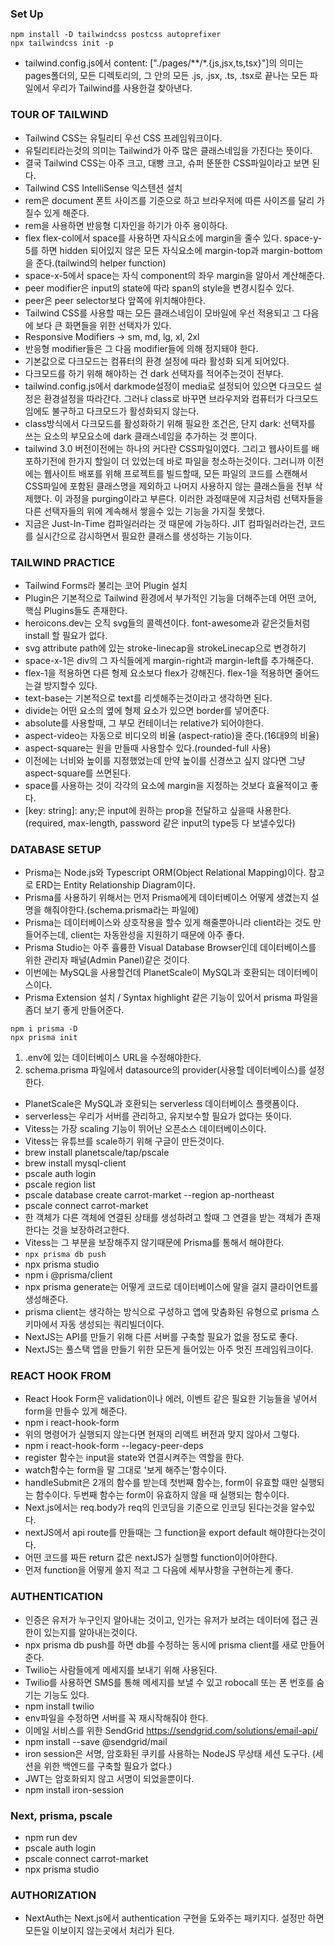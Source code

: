 ### Set Up

```
npm install -D tailwindcss postcss autoprefixer
npx tailwindcss init -p
```

- tailwind.config.js에서 content: ["./pages/**/*.{js,jsx,ts,tsx}"]의 의미는 pages폴더의, 모든 디렉토리의, 그 안의 모든 .js, .jsx, .ts, .tsx로 끝나는 모든 파일에서 우리가 Tailwind를 사용한걸 찾아낸다.

### TOUR OF TAILWIND

- Tailwind CSS는 유틸리티 우선 CSS 프레임워크이다.
- 유틸리티라는것의 의미는 Tailwind가 아주 많은 클래스네임을 가진다는 뜻이다.
- 결국 Tailwind CSS는 아주 크고, 대빵 크고, 슈퍼 뚠뚠한 CSS파일이라고 보면 된다.
- Tailwind CSS IntelliSense 익스텐션 설치
- rem은 document 폰트 사이즈를 기준으로 하고 브라우저에 따른 사이즈를 달리 가질수 있게 해준다.
- rem을 사용하면 반응형 디자인을 하기가 아주 용이하다.
- flex flex-col에서 space를 사용하면 자식요소에 margin을 줄수 있다. space-y-5를 하면 hidden 되어있지 않은 모든 자식요소에 margin-top과 margin-bottom을 준다.(tailwind의 helper function)
- space-x-5에서 space는 자식 component의 좌우 margin을 알아서 계산해준다.
- peer modifier은 input의 state에 따라 span의 style을 변경시킬수 있다.
- peer은 peer selector보다 앞쪽에 위치해야한다.
- Tailwind CSS를 사용할 때는 모든 클래스네임이 모바일에 우선 적용되고 그 다음에 보다 큰 화면들을 위한 선택자가 있다.
- Responsive Modifiers -> sm, md, lg, xl, 2xl
- 반응형 modifier들은 그 다음 modifier들에 의해 정지돼야 한다.
- 기본값으로 다크모드는 컴퓨터의 환경 설정에 따라 활성화 되게 되어있다.
- 다크모드를 하기 위해 해야하는 건 dark 선택자를 적어주는것이 전부다.
- tailwind.config.js에서 darkmode설정이 media로 설정되어 있으면 다크모드 설정은 환경설정을 따라간다. 그러나 class로 바꾸면 브라우저와 컴퓨터가 다크모드임에도 불구하고 다크모드가 활성화되지 않는다.
- class방식에서 다크모드를 활성화하기 위해 필요한 조건은, 단지 dark: 선택자를 쓰는 요소의 부모요소에 dark 클래스네임을 추가하는 것 뿐이다.
- tailwind 3.0 버전이전에는 하나의 커다란 CSS파일이였다. 그리고 웹사이트를 배포하기전에 한가지 할일이 더 있었는데 바로 파일을 청소하는것이다. 그러니까 이전에는 웹사이트 배포를 위해 프로젝트를 빌드할때, 모든 파일의 코드를 스캔해서 CSS파일에 포함된 클래스명을 제외하고 나머지 사용하지 않는 클래스들을 전부 삭제했다. 이 과정을 purging이라고 부른다. 이러한 과정때문에 지금처럼 선택자들을 다른 선택자들의 위에 계속해서 쌓을수 있는 기능을 가지질 못했다.
- 지금은 Just-In-Time 컴파일러라는 것 때문에 가능하다. JIT 컴파일러라는건, 코드를 실시간으로 감시하면서 필요한 클래스를 생성하는 기능이다.

### TAILWIND PRACTICE

- Tailwind Forms라 불리는 코어 Plugin 설치
- Plugin은 기본적으로 Tailwind 환경에서 부가적인 기능을 더해주는데 어떤 코어, 핵심 Plugins들도 존재한다.
- heroicons.dev는 오직 svg들의 콜렉션이다. font-awesome과 같은것들처럼 install 할 필요가 없다.
- svg attribute path에 있는 stroke-linecap을 strokeLinecap으로 변경하기
- space-x-1은 div의 그 자식들에게 margin-right과 margin-left를 추가해준다.
- flex-1을 적용하면 다른 형제 요소보다 flex가 강해진다. flex-1을 적용하면 줄어드는걸 방지할수 있다.
- text-base는 기본적으로 text를 리셋해주는것이라고 생각하면 된다.
- divide는 어떤 요소의 옆에 형제 요소가 있으면 border를 넣어준다.
- absolute를 사용할때, 그 부모 컨테이너는 relative가 되어야한다.
- aspect-video는 자동으로 비디오의 비율 (aspect-ratio)을 준다.(16대9의 비율)
- aspect-square는 원을 만들때 사용할수 있다.(rounded-full 사용)
- 이전에는 너비와 높이를 지정했었는데 만약 높이를 신경쓰고 싶지 않다면 그냥 aspect-square를 쓰면된다.
- space를 사용하는 것이 각각의 요소에 margin을 지정하는 것보다 효율적이고 좋다.
- [key: string]: any;은 input에 원하는 prop을 전달하고 싶을때 사용한다.(required, max-length, password 같은 input의 type등 다 보낼수있다)

### DATABASE SETUP

- Prisma는 Node.js와 Typescript ORM(Object Relational Mapping)이다. 참고로 ERD는 Entity Relationship Diagram이다.
- Prisma를 사용하기 위해서는 먼저 Prisma에게 데이터베이스 어떻게 생겼는지 설명을 해줘야한다.(schema.prisma라는 파일에)
- Prisma는 데이터베이스와 상호작용을 할수 있게 해줄뿐아니라 client라는 것도 만들어주는데, client는 자동완성을 지원하기 때문에 아주 좋다.
- Prisma Studio는 아주 휼륭한 Visual Database Browser인데 데이터베이스를 위한 관리자 패널(Admin Panel)같은 것이다.
- 이번에는 MySQL을 사용할건데 PlanetScale이 MySQL과 호환되는 데이터베이스이다.
- Prisma Extension 설치 / Syntax highlight 같은 기능이 있어서 prisma 파일을 좀더 보기 좋게 만들어준다.

```
npm i prisma -D
npx prisma init
```

1. .env에 있는 데이터베이스 URL을 수정해야한다.
2. schema.prisma 파일에서 datasource의 provider(사용할 데이터베이스)를 설정한다.

- PlanetScale은 MySQL과 호환되는 serverless 데이터베이스 플랫폼이다.
- serverless는 우리가 서버를 관리하고, 유지보수할 필요가 없다는 뜻이다.
- Vitess는 가장 scaling 기능이 뛰어난 오픈소스 데이터베이스이다.
- Vitess는 유튜브를 scale하기 위해 구글이 만든것이다.
- brew install planetscale/tap/pscale
- brew install mysql-client
- pscale auth login
- pscale region list
- pscale database create carrot-market --region ap-northeast
- pscale connect carrot-market
- 한 객체가 다른 객체에 연결된 상태를 생성하려고 할때 그 연결을 받는 객체가 존재한다는 것을 보장하려고한다.
- Vitess는 그 부분을 보장해주지 않기때문에 Prisma를 통해서 해야한다.
- `npx prisma db push`
- npx prisma studio
- npm i @prisma/client
- npx prisma generate는 어떻게 코드로 데이터베이스에 말을 걸지 클라이언트를 생성해준다.
- prisma client는 생각하는 방식으로 구성하고 앱에 맞춤화된 유형으로 prisma 스키마에서 자동 생성되는 쿼리빌더이다.
- NextJS는 API를 만들기 위해 다른 서버를 구축할 필요가 없을 정도로 좋다.
- NextJS는 풀스택 앱을 만들기 위한 모든게 들어있는 아주 멋진 프레임워크이다.

### REACT HOOK FROM

- React Hook Form은 validation이나 에러, 이벤트 같은 필요한 기능들을 넣어서 form을 만들수 있게 해준다.
- npm i react-hook-form
- 위의 명령어가 실행되지 않는다면 현재의 리액트 버전과 맞지 않아서 그렇다.
- npm i react-hook-form --legacy-peer-deps
- register 함수는 input을 state와 연결시켜주는 역할을 한다.
- watch함수는 form을 말 그대로 '보게 해주는'함수이다.
- handleSubmit은 2개의 함수를 받는데 첫번째 함수는, form이 유효할 때만 실행되는 함수이다. 두번째 함수는 form이 유효하지 않을 때 실행되는 함수이다.
- Next.js에서는 req.body가 req의 인코딩을 기준으로 인코딩 된다는것을 알수있다.
- nextJS에서 api route를 만들때는 그 function을 export default 해야한다는것이다.
- 어떤 코드를 짜든 return 값은 nextJS가 실행할 function이어야한다.
- 먼저 function을 어떻게 쓸지 적고 그 다음에 세부사항을 구현하는게 좋다.

### AUTHENTICATION

- 인증은 유저가 누구인지 알아내는 것이고, 인가는 유저가 보려는 데이터에 접근 권한이 있는지를 알아내는것이다.
- npx prisma db push를 하면 db를 수정하는 동시에 prisma client를 새로 만들어준다.
- Twilio는 사람들에게 메세지를 보내기 위해 사용된다.
- Twilio를 사용하면 SMS를 통해 메세지를 보낼 수 있고 robocall 또는 폰 번호를 숨기는 기능도 있다.
- npm install twilio
- env파일을 수정하면 서버를 꼭 재시작해줘야 한다.
- 이메일 서비스를 위한 SendGrid
  https://sendgrid.com/solutions/email-api/
- npm install --save @sendgrid/mail
- iron session은 서명, 암호화된 쿠키를 사용하는 NodeJS 무상태 세션 도구다. (세션을 위한 백엔드를 구축할 필요가 없다.)
- JWT는 암호화되지 않고 서명이 되었을뿐이다.
- npm install iron-session

### Next, prisma, pscale

- npm run dev
- pscale auth login
- pscale connect carrot-market
- npx prisma studio

### AUTHORIZATION

- NextAuth는 Next.js에서 authentication 구현을 도와주는 패키지다. 설정만 하면 모든일 이보이지 않는곳에서 처리가 된다.
